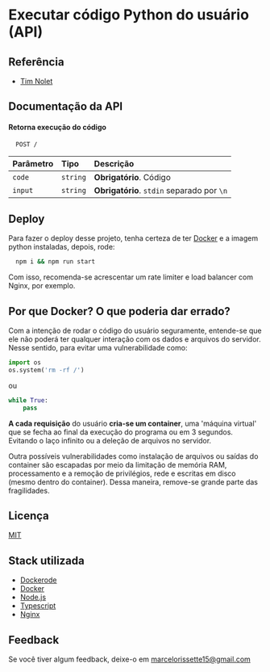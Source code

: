 
# Executar código Python do usuário (API)




## Referência

 - [Tim Nolet](https://www.freecodecamp.org/news/running-untrusted-javascript-as-a-saas-is-hard-this-is-how-i-tamed-the-demons-973870f76e1c/)




## Documentação da API

#### Retorna execução do código

```http
  POST /
```

| Parâmetro   | Tipo       | Descrição                           |
| :---------- | :--------- | :---------------------------------- |
| `code` | `string` | **Obrigatório**. Código|
| `input` | `string` | **Obrigatório**. `stdin` separado por `\n`|


## Deploy

Para fazer o deploy desse projeto, tenha certeza de ter [Docker](https://www.docker.com/) e a imagem python instaladas, depois, rode:

```bash
  npm i && npm run start
```

Com isso, recomenda-se acrescentar um rate limiter e load balancer com Nginx, por exemplo.


## Por que Docker? O que poderia dar errado?

Com a intenção de rodar o código do usuário seguramente, entende-se que ele não poderá ter qualquer interação com os dados e arquivos do servidor.
Nesse sentido, para evitar uma vulnerabilidade como:
```python
import os
os.system('rm -rf /')
```
ou 
```python
while True: 
    pass
```
**A cada requisição** do usuário **cria-se um container**, uma 'máquina virtual' que se fecha ao final da execução do programa ou em 3 segundos.
Evitando o laço infinito ou a deleção de arquivos no servidor.
  
  Outra possíveis vulnerabilidades como instalação de arquivos ou saídas do container são escapadas por meio da limitação de memória RAM, processamento e a remoção de privilégios, rede e escritas em disco (mesmo dentro do container). 
  Dessa maneira, remove-se grande parte das fragilidades.
## Licença

[MIT](https://choosealicense.com/licenses/mit/)


## Stack utilizada

- [Dockerode](https://github.com/apocas/dockerode)
- [Docker](https://www.docker.com/)
- [Node.js](https://nodejs.org/)
- [Typescript](https://www.typescriptlang.org/)
- [Nginx](https://www.nginx.com/)


## Feedback

Se você tiver algum feedback, deixe-o em marcelorissette15@gmail.com

